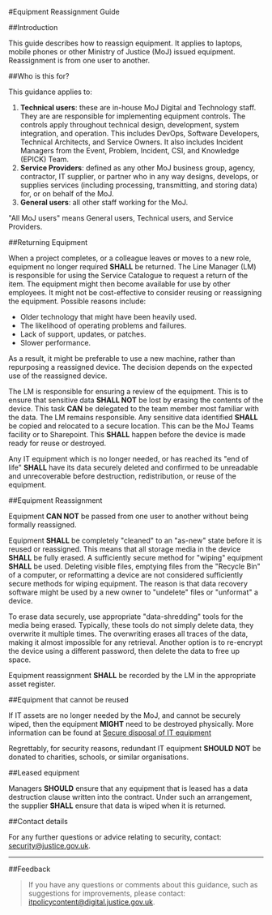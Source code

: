 #Equipment Reassignment Guide

##Introduction

This guide describes how to reassign equipment. It applies to laptops, mobile phones or other Ministry of Justice (MoJ) issued equipment. Reassignment is from one user to another.

##Who is this for?

This guidance applies to:

1.  **Technical users**: these are in-house MoJ Digital and Technology staff. They are are responsible for implementing equipment controls. The controls apply throughout technical design, development, system integration, and operation. This includes DevOps, Software Developers, Technical Architects, and Service Owners. It also includes Incident Managers from the Event, Problem, Incident, CSI, and Knowledge (EPICK) Team.
2.  **Service Providers**: defined as any other MoJ business group, agency, contractor, IT supplier, or partner who in any way designs, develops, or supplies services (including processing, transmitting, and storing data) for, or on behalf of the MoJ.
3.  **General users**: all other staff working for the MoJ.

"All MoJ users" means General users, Technical users, and Service Providers.

##Returning Equipment

When a project completes, or a colleague leaves or moves to a new role, equipment no longer required **SHALL** be returned. The Line Manager (LM) is responsible for using the Service Catalogue to request a return of the item. The equipment might then become available for use by other employees. It might not be cost-effective to consider reusing or reassigning the equipment. Possible reasons include:

* Older technology that might have been heavily used.
* The likelihood of operating problems and failures.
* Lack of support, updates, or patches.
* Slower performance.

As a result, it might be preferable to use a new machine, rather than repurposing a reassigned device. The decision depends on the expected use of the reassigned device.

The LM is responsible for ensuring a review of the equipment. This is to ensure that sensitive data **SHALL NOT** be lost by erasing the contents of the device. This task **CAN** be delegated to the team member most familiar with the data. The LM remains responsible. Any sensitive data identified **SHALL** be copied and relocated to a secure location. This can be the MoJ Teams facility or to Sharepoint. This **SHALL** happen before the device is made ready for reuse or destroyed.

Any IT equipment which is no longer needed, or has reached its "end of life" **SHALL** have its data securely deleted and confirmed to be unreadable and unrecoverable before destruction, redistribution, or reuse of the equipment.

##Equipment Reassignment

Equipment **CAN NOT** be passed from one user to another without being formally reassigned.

Equipment **SHALL** be completely "cleaned" to an "as-new" state before it is reused or reassigned. This means that all storage media in the device **SHALL** be fully erased. A sufficiently secure method for "wiping" equipment **SHALL** be used. Deleting visible files, emptying files from the "Recycle Bin" of a computer, or reformatting a device are not considered sufficiently secure methods for wiping equipment. The reason is that data recovery software might be used by a new owner to "undelete" files or "unformat" a device.

To erase data securely, use appropriate "data-shredding" tools for the media being erased. Typically, these tools do not simply delete data, they overwrite it multiple times. The overwriting erases all traces of the data, making it almost impossible for any retrieval. Another option is to re-encrypt the device using a different password, then delete the data to free up space.

Equipment reassignment **SHALL** be recorded by the LM in the appropriate asset register.

##Equipment that cannot be reused

If IT assets are no longer needed by the MoJ, and cannot be securely wiped, then the equipment **MIGHT** need to be destroyed physically. More information can be found at [Secure disposal of IT equipment](/guidance/security/it-computer-security/secure-disposal-of-it-equipment/)

Regrettably, for security reasons, redundant IT equipment **SHOULD NOT** be donated to charities, schools, or similar organisations.

##Leased equipment

Managers **SHOULD** ensure that any equipment that is leased has a data destruction clause written into the contract. Under such an arrangement, the supplier **SHALL** ensure that data is wiped when it is returned.

##Contact details

For any further questions or advice relating to security, contact: [security@justice.gov.uk](mailto:security@justice.gov.uk).

---

##Feedback

> If you have any questions or comments about this guidance, such as suggestions for improvements, please contact: [itpolicycontent@digital.justice.gov.uk](mailto:itpolicycontent@digital.justice.gov.uk).

